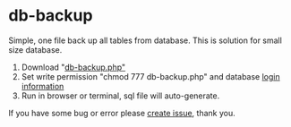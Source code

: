 # db-backup
Simple, one file back up all tables from database. This is solution for small size database.

1. Download "<a href="https://raw.githubusercontent.com/jakubkrizka/db-backup/master/db-backup.php" download>db-backup.php"</a>
2. Set write permission "chmod 777 db-backup.php" and database <a href="https://github.com/jakubkrizka/db-backup/blob/master/db-backup.php#L4">login information</a>
3. Run in browser or terminal, sql file will auto-generate.

If you have some bug or error please <a href="https://github.com/jakubkrizka/db-backup/issues/new">create issue</a>, thank you. 
